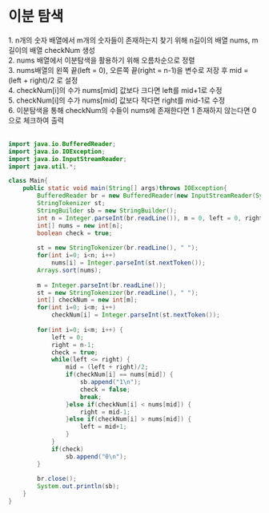 <h1>이분 탐색</h1>
1. n개의 숫자 배열에서 m개의 숫자들이 존재하는지 찾기 위해 n길이의 배열 nums, m길이의 배열 checkNum 생성<br>
2. nums 배열에서 이분탐색을 활용하기 위해 오름차순으로 정렬<br>
3. nums배열의 왼쪽 끝(left = 0), 오른쪽 끝(right = n-1)을 변수로 저장 후 mid = (left + right)/2 로 설정<br>
4. checkNum[i]의 수가 nums[mid] 값보다 크다면 left를 mid+1로 수정<br>
5. checkNum[i]의 수가 nums[mid] 값보다 작다면 right를 mid-1로 수정<br>
6. 이분탐색을 통해 checkNum의 수들이 nums에 존재한다면 1 존재하지 않는다면 0으로 체크하여 출력<br><br>


```java
import java.io.BufferedReader;
import java.io.IOException;
import java.io.InputStreamReader;
import java.util.*;

class Main{
	public static void main(String[] args)throws IOException{
		BufferedReader br = new BufferedReader(new InputStreamReader(System.in));
		StringTokenizer st;
		StringBuilder sb = new StringBuilder();
		int n = Integer.parseInt(br.readLine()), m = 0, left = 0, right = 0, mid = 0;
		int[] nums = new int[n];
		boolean check = true;
		
		st = new StringTokenizer(br.readLine(), " ");
		for(int i=0; i<n; i++)
			nums[i] = Integer.parseInt(st.nextToken());
		Arrays.sort(nums);
		
		m = Integer.parseInt(br.readLine());
		st = new StringTokenizer(br.readLine(), " ");
		int[] checkNum = new int[m];
		for(int i=0; i<m; i++)
			checkNum[i] = Integer.parseInt(st.nextToken());
		
		for(int i=0; i<m; i++) {
			left = 0;
			right = n-1;
			check = true;
			while(left <= right) {
				mid = (left + right)/2;
				if(checkNum[i] == nums[mid]) {
					sb.append("1\n");
					check = false;
					break;
				}else if(checkNum[i] < nums[mid]) {
					right = mid-1;
				}else if(checkNum[i] > nums[mid]) {
					left = mid+1;
				}
			}
			if(check)
				sb.append("0\n");
		}
		
		br.close();
		System.out.println(sb);
	}
}
```
